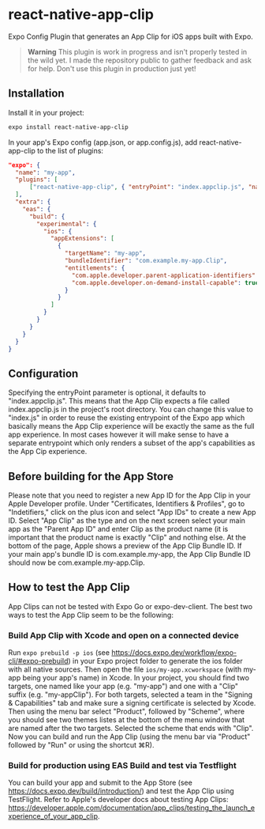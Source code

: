 # react-native-app-clip

Expo Config Plugin that generates an App Clip for iOS apps built with Expo.

> **Warning** This plugin is work in progress and isn't properly tested in the wild yet. I made the repository public to gather feedback and ask for help. Don't use this plugin in production just yet!

## Installation

Install it in your project:

```sh
expo install react-native-app-clip
```

In your app's Expo config (app.json, or app.config.js), add react-native-app-clip to the list of plugins:

```app.json
"expo": {
  "name": "my-app",
  "plugins": [
      ["react-native-app-clip", { "entryPoint": "index.appclip.js", "name": "My App Clip" }]
  ],
  "extra": {
    "eas": {
      "build": {
        "experimental": {
          "ios": {
            "appExtensions": [
              {
                "targetName": "my-app",
                "bundleIdentifier": "com.example.my-app.Clip",
                "entitlements": {
                  "com.apple.developer.parent-application-identifiers": "com.example.my-app",
                  "com.apple.developer.on-demand-install-capable": true
                }
              }
            ]
          }
        }
      }
    }
  }
}
```

## Configuration

Specifying the entryPoint parameter is optional, it defaults to "index.appclip.js". This means that the App Clip expects a file called index.appclip.js in the project's root directory. You can change this value to "index.js" in order to reuse the existing entrypoint of the Expo app which basically means the App Clip experience will be exactly the same as the full app experience. In most cases however it will make sense to have a separate entrypoint which only renders a subset of the app's capabilities as the App Cip experience.

## Before building for the App Store

Please note that you need to register a new App ID for the App Clip in your Apple Developer profile. Under "Certificates, Identifiers & Profiles", go to "Indetifiers," click on the plus icon and select "App IDs" to create a new App ID. Select "App Clip" as the type and on the next screen select your main app as the "Parent App ID" and enter Clip as the product name (it is important that the product name is exactly "Clip" and nothing else. At the bottom of the page, Apple shows a preview of the App Clip Bundle ID. If your main app's bundle ID is com.example.my-app, the App Clip Bundle ID should now be com.example.my-app.Clip.

## How to test the App Clip

App Clips can not be tested with Expo Go or expo-dev-client. The best two ways to test the App Clip seem to be the following:

### Build App Clip with Xcode and open on a connected device

Run `expo prebuild -p ios` (see https://docs.expo.dev/workflow/expo-cli/#expo-prebuild) in your Expo project folder to generate the ios folder with all native sources. Then open the file `ios/my-app.xcworkspace` (with my-app being your app's name) in Xcode. In your project, you should find two targets, one named like your app (e.g. "my-app") and one with a "Clip" suffix (e.g. "my-appClip"). For both targets, selected a team in the "Signing & Capabilities" tab and make sure a signing certificate is selected by Xcode. Then using the menu bar select "Product", followed by "Scheme", where you should see two themes listes at the bottom of the menu window that are named after the two targets. Selected the scheme that ends with "Clip". Now you can build and run the App Clip (using the menu bar via "Product" followed by "Run" or using the shortcut ⌘R).

### Build for production using EAS Build and test via Testflight

You can build your app and submit to the App Store (see https://docs.expo.dev/build/introduction/) and test the App Clip using TestFlight. Refer to Apple's developer docs about testing App Clips: https://developer.apple.com/documentation/app_clips/testing_the_launch_experience_of_your_app_clip.

